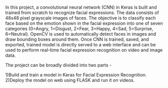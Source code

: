 In this project, a convolutional neural network (CNN) in Keras is built and trained from scratch to recognize facial expressions. The data consists of 48x48 pixel grayscale images of faces. The objective is to classify each face based on the emotion shown in the facial expression into one of seven categories (0=Angry, 1=Disgust, 2=Fear, 3=Happy, 4=Sad, 5=Surprise, 6=Neutral). OpenCV is used to automatically detect faces in images and draw bounding boxes around them. Once CNN is trained, saved, and exported, trained model is directly served to a web interface and can be used to perform real-time facial expression recognition on video and image data.

The project can be broadly divided into two parts -

1)Build and train a model in Keras for Facial Expression Recognition.
2)Deploy the model on web using FLASK and run it on videos.
